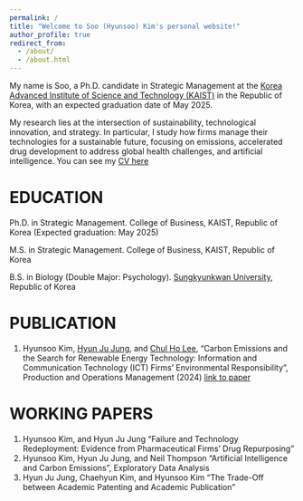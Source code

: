```yaml
---
permalink: /
title: "Welcome to Soo (Hyunsoo) Kim's personal website!"
author_profile: true
redirect_from: 
  - /about/
  - /about.html
---
```


My name is Soo, a Ph.D. candidate in Strategic Management at the [Korea Advanced Institute of Science and Technology (KAIST)](https://www.kaist.ac.kr/en/) in the Republic of Korea, with an expected graduation date of May 2025.

My research lies at the intersection of sustainability, technological innovation, and strategy. In particular, I study how firms manage their technologies for a sustainable future, focusing on emissions, accelerated drug development to address global health challenges, and artificial intelligence. You can see my [CV here](https://www.dropbox.com/scl/fi/28pgd5gxe8s9uh1axoudi/Soo-Hyunsoo-Kim-CV.pdf?rlkey=vrsprss28uaqfjg9qvke1u163&st=kz279f7g&dl=0)
                                         
EDUCATION
======
Ph.D. in Strategic Management. College of Business, KAIST, Republic of Korea
(Expected graduation: May 2025)

M.S. in Strategic Management. College of Business, KAIST, Republic of Korea

B.S. in Biology (Double Major: Psychology). [Sungkyunkwan University](https://www.skku.edu/eng/index.do), Republic of Korea

PUBLICATION
======
1. Hyunsoo Kim, [Hyun Ju Jung](https://sites.google.com/view/hyun-ju-jung), and [Chul Ho Lee](https://sites.google.com/view/irontigerlee-kaist), “Carbon Emissions and the Search for Renewable Energy Technology: Information and Communication Technology (ICT) Firms’ Environmental Responsibility”, Production and Operations Management (2024) [link to paper](https://doi.org/10.1177/10591478241240126)

WORKING PAPERS
======
1. Hyunsoo Kim, and Hyun Ju Jung “Failure and Technology Redeployment: Evidence from Pharmaceutical Firms’ Drug Repurposing”
2. Hyunsoo Kim, Hyun Ju Jung, and Neil Thompson “Artificial Intelligence and Carbon Emissions”, Exploratory Data Analysis
3. Hyun Ju Jung, Chaehyun Kim, and Hyunsoo Kim “The Trade-Off between Academic Patenting and Academic Publication”

